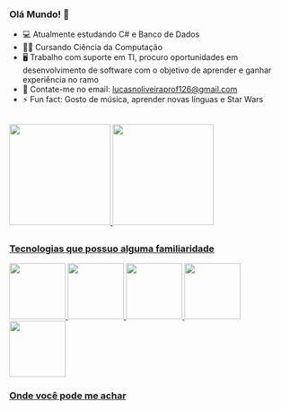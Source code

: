 ### Olá Mundo! 🦉

- 💻 Atualmente estudando C# e Banco de Dados
- 👩‍💻 Cursando Ciência da Computação
- 🖥 Trabalho com suporte em TI, procuro oportunidades em desenvolvimento de software com o objetivo de aprender e ganhar experiência no ramo
- 📱 Contate-me no email: lucasnoliveiraprof126@gmail.com
- ⚡ Fun fact: Gosto de música, aprender novas línguas e Star Wars

##
<div>
  <a href="https://github.com/LucasNoliveira">
  <img height="180em" src="https://github-readme-stats.vercel.app/api?username=LucasNoliveira&count_private=true&show_icons=true&bg_color=30,04002c,d64242&title_color=fff&text_color=fff"/>
  <img height="180em" src= "https://github-readme-stats.vercel.app/api/top-langs/?username=LucasNoliveira&bg_color=30,04002c,d64242&title_color=fff&text_color=fff"/>
 
##
### Tecnologias que possuo alguma familiaridade
  <img height="100em" src="https://cdn.jsdelivr.net/gh/devicons/devicon/icons/html5/html5-original.svg" />
  <img height="100em" src="https://cdn.jsdelivr.net/gh/devicons/devicon/icons/css3/css3-original.svg" />
  <img height="100em" src="https://cdn.jsdelivr.net/gh/devicons/devicon/icons/javascript/javascript-original.svg" />
  <img height="100em" src="https://cdn.jsdelivr.net/gh/devicons/devicon/icons/python/python-original.svg" />
  <img height="100em" src="https://cdn.jsdelivr.net/gh/devicons/devicon/icons/linux/linux-original.svg" />
 
### Onde você pode me achar
</div>
